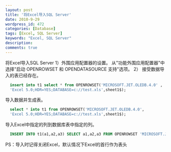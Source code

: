 ```yaml
---
layout: post
title: '将Excel导入SQL Server'
date: 2010-9-29
wordpress_id: 472
categories: [Database]
tags: [Excel, SQL Server]
keywords: "Excel, SQL Server"
description: 
comments: true
---
```



将Excel导入SQL Server
1）外围应用配置器的设置。
 从"功能外围应用配置器"中选择"启动 OPENROWSET 和 OPENDATASOURCE 支持"选项。
2）
接受数据导入的表已经存在。
 

``` sql
  insert into t1 select * from OPENROWSET('MICROSOFT.JET.OLEDB.4.0' ,
  'Excel 5.0;HDR=YES;DATABASE=c://test.xls',sheet1$); 
```

导入数据并生成表。 

``` sql
  select * into t1 from OPENROWSET('MICROSOFT.JET.OLEDB.4.0',
  'Excel 5.0;HDR=YES;DATABASE=c://test.xls',sheet1$);
```

导入Excel中指定的列到数据库表中指定的列。

``` sql
  INSERT INTO t1(a1,a2,a3) SELECT a1,a2,a3 FROM OPENROWSET 'MICROSOFT.JET.OLEDB.4.0' ,'Excel5.0; HDR=YES; DATABASE=c://test.xls',sheet1$);
```

PS：导入时记得关闭Excel，默认情况下Excel的首行作为表头


